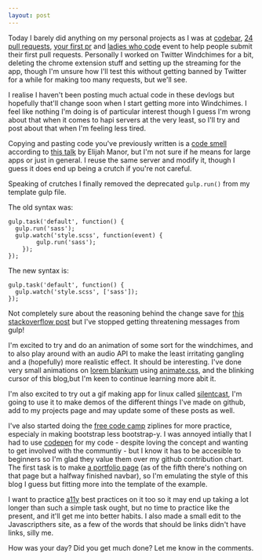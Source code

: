 ```yaml
---
layout: post
---
```


Today I barely did anything on my personal projects as I was at [codebar](https://codebar.io/), [24 pull requests](http://24pullrequests.com/), [your first pr](http://yourfirstpr.github.io/) and [ladies who code](http://www.meetup.com/Ladies-Who-Code-UK/) event to help people submit their first pull requests. Personally I worked on Twitter Windchimes for a bit, deleting the chrome extension stuff and setting up the streaming for the app, though I'm unsure how I'll test this without getting banned by Twitter for a while for making too many requests, but we'll see.

I realise I haven't been posting much actual code in these devlogs but hopefully that'll change soon when I start getting more into Windchimes. I feel like nothing I'm doing is of particular interest though I guess I'm wrong about that when it comes to hapi servers at the very least, so I'll try and post about that when I'm feeling less tired.

Copying and pasting code you've previously written is a [code smell](http://c2.com/cgi/wiki?CodeSmell) according to [this talk](https://www.youtube.com/watch?v=JVlfj7mQZPo) by Elijah Manor, but I'm not sure if he means for large apps or just in general. I reuse the same server and modify it, though I guess it does end up being a crutch if you're not careful.

Speaking of crutches I finally removed the deprecated `gulp.run()` from my template gulp file.

The old syntax was:

```
gulp.task('default', function() {
  gulp.run('sass');
  gulp.watch('style.scss', function(event) {
        gulp.run('sass');
    });
});
```

The new syntax is:

```
gulp.task('default', function() {
  gulp.watch('style.scss', ['sass']);
});
```
Not completely sure about the reasoning behind the change save for [this stackoverflow post](http://stackoverflow.com/questions/28826418/gulp-run-alternative) but I've stopped getting threatening messages from gulp!

I'm excited to try and do an animation of some sort for the windchimes, and to also play around with an audio API to make the least irritating gangling and a (hopefully) more realistic effect. It should be interesting. I've done very small animations on [lorem blankum]() using [animate.css](), and the blinking cursor of this blog,but I'm keen to continue learning more abit it.

I'm also excited to try out a gif making app for linux called [silentcast](https://github.com/colinkeenan/silentcast), I'm going to use it to make demos of the different things I've made on github, add to my projects page and may update some of these posts as well.

I've also started doing the [free code camp](http://www.freecodecamp.com/) ziplines for more practice, especialy in making bootstrap less bootstrap-y. I was annoyed intially that I had to use [codepen](http://codepen.io/) for my code - despite loving the concept and wanting to get involved with the communtiy - but I know it has to be accesible to beginners so I'm glad they value them over my github contribution chart. The first task is to make [a portfolio page](http://codepen.io/oluoluoxenfree/full/bEGvpz/) (as of the fifth there's nothing on that page but a halfway finished navbar), so I'm emulating the style of this blog I guess but fitting more into the template of the example.

I want to practice [a11y](http://a11yproject.com/) best practices on it too so it may end up taking a lot longer than such a simple task ought, but no time to practice like the present, and it'll get me into better habits. I also made a small edit to the Javascripthers site, as a few of the words that should be links didn't have links, silly me.

How was your day? Did you get much done? Let me know in the comments.
